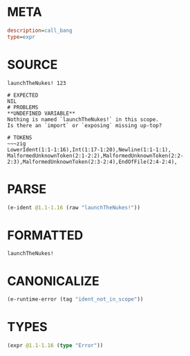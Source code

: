 # META
~~~ini
description=call_bang
type=expr
~~~
# SOURCE
~~~roc
launchTheNukes! 123
~~~
~~~
# EXPECTED
NIL
# PROBLEMS
**UNDEFINED VARIABLE**
Nothing is named `launchTheNukes!` in this scope.
Is there an `import` or `exposing` missing up-top?

# TOKENS
~~~zig
LowerIdent(1:1-1:16),Int(1:17-1:20),Newline(1:1-1:1),
MalformedUnknownToken(2:1-2:2),MalformedUnknownToken(2:2-2:3),MalformedUnknownToken(2:3-2:4),EndOfFile(2:4-2:4),
~~~
# PARSE
~~~clojure
(e-ident @1.1-1.16 (raw "launchTheNukes!"))
~~~
# FORMATTED
~~~roc
launchTheNukes!
~~~
# CANONICALIZE
~~~clojure
(e-runtime-error (tag "ident_not_in_scope"))
~~~
# TYPES
~~~clojure
(expr @1.1-1.16 (type "Error"))
~~~

